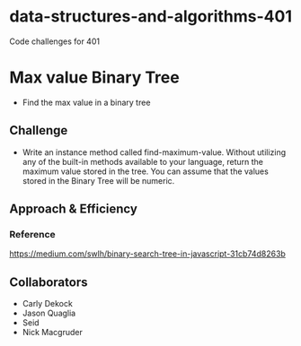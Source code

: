 # data-structures-and-algorithms-401
Code challenges for 401

# Max value Binary Tree
  * Find the max value in a binary tree

## Challenge
* Write an instance method called find-maximum-value. Without utilizing any of the built-in methods available to your language, return the maximum value stored in the tree. You can assume that the values stored in the Binary Tree will be numeric.


## Approach & Efficiency


### Reference
https://medium.com/swlh/binary-search-tree-in-javascript-31cb74d8263b

 ## Collaborators 
 * Carly Dekock
 * Jason Quaglia
 * Seid
 * Nick Macgruder